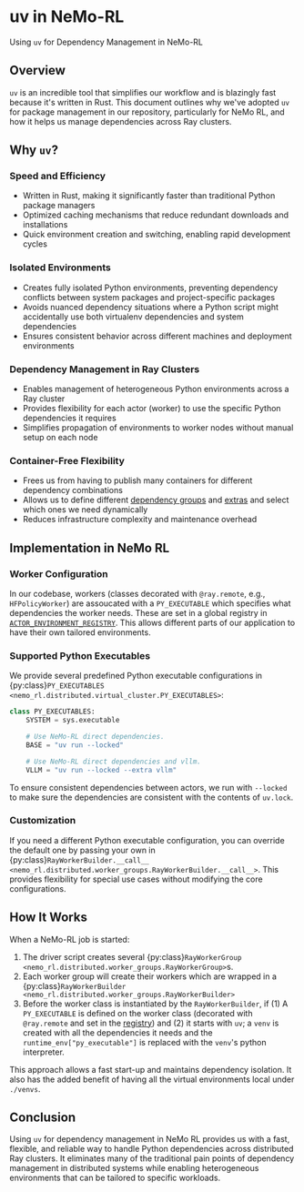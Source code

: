 # uv in NeMo-RL

Using `uv` for Dependency Management in NeMo-RL

## Overview

`uv` is an incredible tool that simplifies our workflow and is blazingly fast because it's written in Rust. This document outlines why we've adopted `uv` for package management in our repository, particularly for NeMo RL, and how it helps us manage dependencies across Ray clusters.

## Why `uv`?

### Speed and Efficiency

- Written in Rust, making it significantly faster than traditional Python package managers
- Optimized caching mechanisms that reduce redundant downloads and installations
- Quick environment creation and switching, enabling rapid development cycles

### Isolated Environments

- Creates fully isolated Python environments, preventing dependency conflicts between system packages and project-specific packages
- Avoids nuanced dependency situations where a Python script might accidentally use both virtualenv dependencies and system dependencies
- Ensures consistent behavior across different machines and deployment environments

### Dependency Management in Ray Clusters

- Enables management of heterogeneous Python environments across a Ray cluster
- Provides flexibility for each actor (worker) to use the specific Python dependencies it requires
- Simplifies propagation of environments to worker nodes without manual setup on each node

### Container-Free Flexibility

- Frees us from having to publish many containers for different dependency combinations
- Allows us to define different [dependency groups](https://docs.astral.sh/uv/concepts/projects/dependencies/#dependency-groups) and [extras](https://docs.astral.sh/uv/concepts/projects/dependencies/#optional-dependencies) and select which ones we need dynamically
- Reduces infrastructure complexity and maintenance overhead

## Implementation in NeMo RL

### Worker Configuration

In our codebase, workers (classes decorated with `@ray.remote`, e.g., `HFPolicyWorker`) are assoucated with a `PY_EXECUTABLE` which specifies what dependencies the worker needs. These are set in a global registry in [`ACTOR_ENVIRONMENT_REGISTRY`](../../nemo_rl/distributed/ray_actor_environment_registry.py). This allows different parts of our application to have their own tailored environments.

### Supported Python Executables

We provide several predefined Python executable configurations in {py:class}`PY_EXECUTABLES <nemo_rl.distributed.virtual_cluster.PY_EXECUTABLES>`:

```python
class PY_EXECUTABLES:
    SYSTEM = sys.executable

    # Use NeMo-RL direct dependencies.
    BASE = "uv run --locked"

    # Use NeMo-RL direct dependencies and vllm.
    VLLM = "uv run --locked --extra vllm"
```

To ensure consistent dependencies between actors, we run with `--locked` to make sure the dependencies are consistent with the contents of `uv.lock`.

### Customization

If you need a different Python executable configuration, you can override the default one by passing your own in {py:class}`RayWorkerBuilder.__call__ <nemo_rl.distributed.worker_groups.RayWorkerBuilder.__call__>`. This provides flexibility for special use cases without modifying the core configurations.

## How It Works

When a NeMo-RL job is started:

1. The driver script creates several {py:class}`RayWorkerGroup <nemo_rl.distributed.worker_groups.RayWorkerGroup>`s.
2. Each worker group will create their workers which are wrapped in a {py:class}`RayWorkerBuilder <nemo_rl.distributed.worker_groups.RayWorkerBuilder>`
3. Before the worker class is instantiated by the `RayWorkerBuilder`, if (1) A `PY_EXECUTABLE` is defined on the worker class (decorated with `@ray.remote` and set in the [registry](../../nemo_rl/distributed/ray_actor_environment_registry.py)) and (2) it starts with `uv`; a `venv` is created with all the dependencies it needs and the `runtime_env["py_executable"]` is replaced with the `venv`'s python interpreter.

This approach allows a fast start-up and maintains dependency isolation. It also has the added benefit of having all the virtual environments local under `./venvs`.

## Conclusion

Using `uv` for dependency management in NeMo RL provides us with a fast, flexible, and reliable way to handle Python dependencies across distributed Ray clusters. It eliminates many of the traditional pain points of dependency management in distributed systems while enabling heterogeneous environments that can be tailored to specific workloads.
